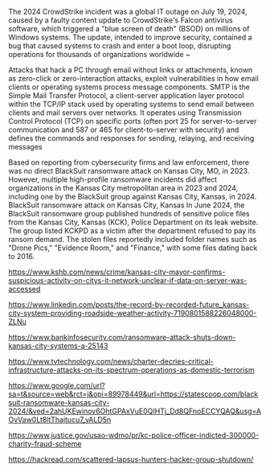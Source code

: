 The 2024 CrowdStrike incident was a global IT outage on July 19, 2024, caused by a faulty content update to CrowdStrike's Falcon antivirus software, which triggered a "blue screen of death" (BSOD) on millions of Windows systems. The update, intended to improve security, contained a bug that caused systems to crash and enter a boot loop, disrupting operations for thousands of organizations worldwide
~ 

Attacks that hack a PC through email without links or attachments, known as zero-click or zero-interaction attacks, exploit vulnerabilities in how email clients or operating systems process message components. SMTP is the Simple Mail Transfer Protocol, a client-server application layer protocol within the TCP/IP stack used by operating systems to send email between clients and mail servers over networks. It operates using Transmission Control Protocol (TCP) on specific ports (often port 25 for server-to-server communication and 587 or 465 for client-to-server with security) and defines the commands and responses for sending, relaying, and receiving messages


Based on reporting from cybersecurity firms and law enforcement, there was no direct BlackSuit ransomware attack on Kansas City, MO, in 2023. However, multiple high-profile ransomware incidents did affect organizations in the Kansas City metropolitan area in 2023 and 2024, including one by the BlackSuit group against Kansas City, Kansas, in 2024. 
BlackSuit ransomware attack on Kansas City, Kansas
In June 2024, the BlackSuit ransomware group published hundreds of sensitive police files from the Kansas City, Kansas (KCK), Police Department on its leak website. 
The group listed KCKPD as a victim after the department refused to pay its ransom demand.
The stolen files reportedly included folder names such as "Drone Pics," "Evidence Room," and "Finance," with some files dating back to 2016. 


https://www.kshb.com/news/crime/kansas-city-mayor-confirms-suspicious-activity-on-citys-it-network-unclear-if-data-on-server-was-accessed

https://www.linkedin.com/posts/the-record-by-recorded-future_kansas-city-system-providing-roadside-weather-activity-7190801588226048000-ZLNu

https://www.bankinfosecurity.com/ransomware-attack-shuts-down-kansas-city-systems-a-25143

https://www.tvtechnology.com/news/charter-decries-critical-infrastructure-attacks-on-its-spectrum-operations-as-domestic-terrorism

https://www.google.com/url?sa=t&source=web&rct=j&opi=89978449&url=https://statescoop.com/blacksuit-ransomware-kansas-city-2024/&ved=2ahUKEwinov6OhtGPAxVuE0QIHTj_Dd8QFnoECCYQAQ&usg=AOvVaw0Lt8ltThajtucu7_yALD5n

https://www.justice.gov/usao-wdmo/pr/kc-police-officer-indicted-300000-charity-fraud-scheme


https://hackread.com/scattered-lapsus-hunters-hacker-group-shutdown/
